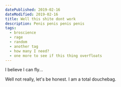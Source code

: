 ```yaml
---
datePublished: 2019-02-16
dateModified: 2019-02-16
title: Well this shite dont work
description: Penis penis penis penis
tags:
  - broscience
  - rage
  - random
  - another tag
  - how many I need?
  - one more to see if this thing overfloats
---
```

I believe I can fly...

Well not really, let's be honest. I am a total douchebag.